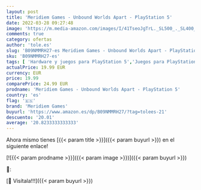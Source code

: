 ```yaml
---
layout: post
title: 'Meridiem Games - Unbound Worlds Apart - PlayStation 5'
date: 2022-03-28 09:27:48
image: 'https://m.media-amazon.com/images/I/41TseoJgTrL._SL500_._SL400_.jpg'
comments: true
category: ofertas
author: 'tole.es'
slug: 'B09NMMRH27-es Meridiem Games - Unbound Worlds Apart - PlayStation 5'
sku: 'B09NMMRH27-es'
tags: [ 'Hardware y juegos para PlayStation 5','Juegos para PlayStation 5','Videojuegos','meridiem games','playstation', ]
actualPrice: 19.99 EUR
currency: EUR
price: 19.99
comparePrice: 24.99 EUR
prodname: 'Meridiem Games - Unbound Worlds Apart - PlayStation 5'
country: 'es'
flag: '🇪🇸'
brand: 'Meridiem Games'
buyurl: 'https://www.amazon.es/dp/B09NMMRH27/?tag=tolees-21'
descuento: '20.01'
average: '20.8233333333333'
---
```


Ahora mismo tienes [{{< param title >}}]({{< param buyurl >}}) en el siguiente enlace!

[![{{< param prodname >}}]({{< param image >}})]({{< param buyurl >}})

🔎:


[🛒 Visítala!!!]({{< param buyurl >}})
